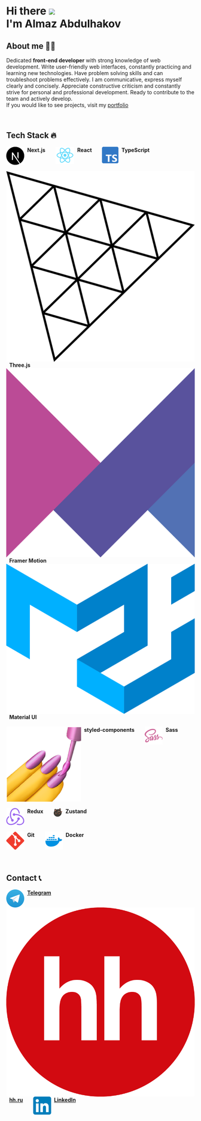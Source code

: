 # Hi there <img src="https://media.giphy.com/media/hvRJCLFzcasrR4ia7z/giphy.gif" width="5%"> <br> I'm Almaz Abdulhakov

## About me 👨‍💻

Dedicated <b>front-end developer</b> with strong knowledge of web development. Write user-friendly web interfaces, constantly practicing and learning new technologies. Have problem solving skills and can troubleshoot problems effectively. I am communicative, express myself clearly and concisely. Appreciate constructive criticism and constantly strive for personal and professional development. Ready to contribute to the team and actively develop.
<br>
If you would like to see projects, visit my [portfolio](https://ekzisss.github.io/)

<br>

## Tech Stack 🔥

<span>
	<img align="top" src="assets/nextjs.svg"/>&nbsp;
	<b>Next.js</b>
</span>
&nbsp;&nbsp;&nbsp;&nbsp;&nbsp;
<span>
	<img align="top" src="assets/react.svg"/>&nbsp;
	<b>React</b>
</span>
&nbsp;&nbsp;&nbsp;&nbsp;&nbsp;
<span>
	<img align="top" src="assets/typescript.svg"/>&nbsp;
	<b>TypeScript</b>
</span> 
<br/>
<br/>
<span>
	<img align="top" src="assets/threejs.png"/>&nbsp;
	<b>Three.js</b>
</span>
&nbsp;&nbsp;&nbsp;&nbsp;&nbsp;
<span>
	<img align="top" src="assets/framer-motion.svg"/>&nbsp;
	<b>Framer Motion</b>
</span>
&nbsp;&nbsp;&nbsp;&nbsp;&nbsp;
<span>
	<img align="top" src="assets/mui.png"/>&nbsp;
	<b>Material UI</b>
</span>
<br/>
<br/>
<span>
	<img align="top" src="assets/styled-components.png"/>&nbsp;
	<b>styled-components</b>
</span>
&nbsp;&nbsp;&nbsp;&nbsp;&nbsp;
<span>
	<img align="top" src="assets/sass.svg"/>&nbsp;
	<b>Sass</b>
</span>
<br/>
<br/>
<span>
	<img align="top" src="assets/redux.svg"/>&nbsp;
	<b>Redux</b>
</span>
&nbsp;&nbsp;&nbsp;&nbsp;&nbsp;
<span>
	<img align="top" src="assets/zustand.png"/>&nbsp;
	<b>Zustand</b>
</span>
<br/>
<br/>
<span>
	<img align="top" src="assets/git.svg"/>&nbsp;
	<b>Git</b>
</span>
&nbsp;&nbsp;&nbsp;&nbsp;&nbsp;
<span>
	<img align="top" src="assets/docker.svg"/>&nbsp;
	<b>Docker</b>
</span>
<br>
<br>
<br>

## Contact 📞

<span>
	<img align="top" src="assets/telegram.svg"/>&nbsp;
	<a href="https://t.me/Ekzissss"><b>Telegram</b></a>
</span>
&nbsp;&nbsp;&nbsp;&nbsp;&nbsp;
<span>
	<img align="top" src="assets/hh.png"/>&nbsp;
	<a href="https://hh.ru/resume/d9aa5d3eff0be28a940039ed1f767245394a73"><b>hh.ru</b></a>
</span>
&nbsp;&nbsp;&nbsp;&nbsp;&nbsp;
<span>
	<img align="top" src="assets/linkedln.svg"/>&nbsp;
	<a href="https://www.linkedin.com/in/amirsheikhmagomedov"><b>LinkedIn</b></a>
</span>